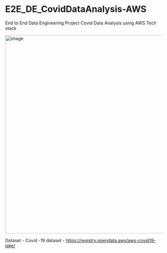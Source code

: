 # E2E_DE_CovidDataAnalysis-AWS
End to End Data Engineering Project Covid Data Analysis using AWS Tech stack


 <img width="638" alt="image" src="https://github.com/user-attachments/assets/eee0998d-dcef-4b34-9289-d097e1ac06ae">


Dataset - Covid -19 dataset - https://registry.opendata.aws/aws-covid19-lake/

